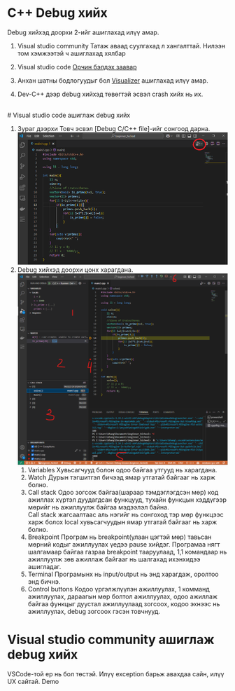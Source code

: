﻿# C++ Debug хийх

Debug хийхэд доорхи 2-ийг ашиглахад илүү амар.
1. Visual studio community
    Татаж аваад суулгахад л хангалттай.
    Нилээн том хэмжээтэй ч ашиглахад хялбар 
2. Visual studio code
    [Орчин бэлдэх заавар](vscode_environment.md)
3. Анхан шатны бодлогуудыг бол [Visualizer](https://www.codechef.com/cpp-online-compiler) ашиглахад илүү амар.

4. Dev-C++ дээр debug хийхэд төвөгтэй эсвэл crash хийх нь их. 
<br>
# Visual studio code ашиглаж debug хийх

1. Зураг дээрхи Товч эсвэл [Debug C/C++ file]-ийг сонгоод дарна.
   ![alt text](images/vscode_debug1.png)
2. Debug хийхэд доорхи цонх харагдана.
   ![alt text](images/vscode_debug2.png)
   1. Variables
   Хувьсагчууд болон одоо байгаа утгууд нь харагдана.
   2. Watch
   Дурын тэгшитгэл бичээд ямар утгатай байгааг нь харж болно.
   3. Call stack
   Одоо зогсож байгаа(шараар тэмдэглэгдсэн мөр) код ажиллах хүртэл дуудагдсан функцууд, тухайн функцын хэддүгээр мөрийг нь ажиллуулж байгаа мэдээлэл байна.  
   Call stack жагсаалтаас аль нэгийг нь сонгоход тэр мөр функцээс харж болох local хувьсагчуудын ямар утгатай байгааг нь харж болно.
   4. Breakpoint
   Програм нь breakpoint(улаан цэгтэй мөр) тавьсан мөрний кодыг ажиллуулах үедээ pause хийдэг. Програмаа нягт шалгамаар байгаа газраа breakpoint тааруулаад, 1,1 командаар нь ажиллуулж зөв ажиллаж байгааг нь шалгахад ихэнхидээ ашигладаг.
   5. Terminal
   Програмынх нь input/output нь энд харагдаж, оролтоо энд бичнэ.
   6. Control buttons
   Кодоо үргэлжлүүлэн ажиллуулах, 1 комманд ажиллуулах, дараагын мөр болтол ажиллуулах, одоо ажиллаж байгаа функцыг дуустал ажиллуулаад зогсоох, кодоо эхнээс нь ажиллуулах, debug зогсоох гэсэн товчнууд.

# Visual studio community ашиглаж debug хийх
  VSCode-той ер нь бол төстэй. Илүү exception барьж авахдаа сайн, илүү UX сайтай.
  Demo